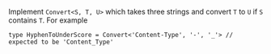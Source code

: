 Implement `Convert<S, T, U>` which takes three strings and convert `T` to `U` if `S` contains `T`.
For example

```
type HyphenToUnderScore = Convert<'Content-Type', '-', '_'> // expected to be 'Content_Type'
```
